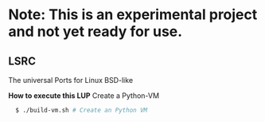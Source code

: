 # Note: This is an experimental project and not yet ready for use.
## LSRC
The universal Ports for Linux BSD-like

**How to execute this LUP**
Create a Python-VM
```bash
  $ ./build-vm.sh # Create an Python VM
```


